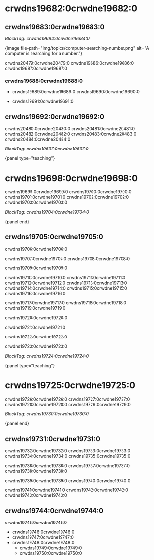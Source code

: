 # crwdns19682:0crwdne19682:0

## crwdns19683:0crwdne19683:0

*BlockTag: crwdns19684:0crwdne19684:0*

{image file-path="img/topics/computer-searching-number.png" alt="A computer is searching for a number."}

crwdns20479:0crwdne20479:0 crwdns19686:0crwdne19686:0 crwdns19687:0crwdne19687:0

### crwdns19688:0crwdne19688:0

- crwdns19689:0crwdne19689:0 crwdns19690:0crwdne19690:0

- crwdns19691:0crwdne19691:0

## crwdns19692:0crwdne19692:0

crwdns20480:0crwdne20480:0 crwdns20481:0crwdne20481:0 crwdns20482:0crwdne20482:0 crwdns20483:0crwdne20483:0 crwdns20484:0crwdne20484:0

*BlockTag: crwdns19697:0crwdne19697:0*

{panel type="teaching"}

# crwdns19698:0crwdne19698:0

crwdns19699:0crwdne19699:0 crwdns19700:0crwdne19700:0 crwdns19701:0crwdne19701:0 crwdns19702:0crwdne19702:0 crwdns19703:0crwdne19703:0

*BlockTag: crwdns19704:0crwdne19704:0*

{panel end}

## crwdns19705:0crwdne19705:0

crwdns19706:0crwdne19706:0

crwdns19707:0crwdne19707:0 crwdns19708:0crwdne19708:0

crwdns19709:0crwdne19709:0

crwdns19710:0crwdne19710:0 crwdns19711:0crwdne19711:0 crwdns19712:0crwdne19712:0 crwdns19713:0crwdne19713:0 crwdns19714:0crwdne19714:0 crwdns19715:0crwdne19715:0 crwdns19716:0crwdne19716:0

crwdns19717:0crwdne19717:0 crwdns19718:0crwdne19718:0 crwdns19719:0crwdne19719:0

crwdns19720:0crwdne19720:0

crwdns19721:0crwdne19721:0

crwdns19722:0crwdne19722:0

crwdns19723:0crwdne19723:0

*BlockTag: crwdns19724:0crwdne19724:0*

{panel type="teaching"}

# crwdns19725:0crwdne19725:0

crwdns19726:0crwdne19726:0 crwdns19727:0crwdne19727:0 crwdns19728:0crwdne19728:0 crwdns19729:0crwdne19729:0

*BlockTag: crwdns19730:0crwdne19730:0*

{panel end}

## crwdns19731:0crwdne19731:0

crwdns19732:0crwdne19732:0 crwdns19733:0crwdne19733:0 crwdns19734:0crwdne19734:0 crwdns19735:0crwdne19735:0

crwdns19736:0crwdne19736:0 crwdns19737:0crwdne19737:0 crwdns19738:0crwdne19738:0

crwdns19739:0crwdne19739:0 crwdns19740:0crwdne19740:0

crwdns19741:0crwdne19741:0 crwdns19742:0crwdne19742:0 crwdns19743:0crwdne19743:0

## crwdns19744:0crwdne19744:0

crwdns19745:0crwdne19745:0

- crwdns19746:0crwdne19746:0
- crwdns19747:0crwdne19747:0 
- crwdns19748:0crwdne19748:0 
    - crwdns19749:0crwdne19749:0
    - crwdns19750:0crwdne19750:0
